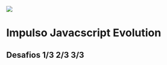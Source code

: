 
![](https://hermes.digitalinnovation.one/files/assets/0f9e1867-d6d7-4838-8bf2-fa3b57a7cc62.png)

# Impulso Javacscript Evolution 
## Desafios 1/3 2/3 3/3

